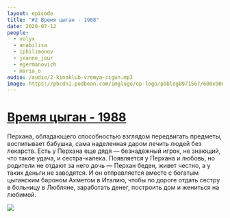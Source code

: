 ```yaml
---
layout: episode
title: "#2 Время цыган - 1988"
date: 2020-07-12
people:
  - volyx
  - anabilisa
  - iphilimonov
  - jeanne_jour
  - egermanovich
  - maria_o
audio: /audio/2-kinoklub-vremya-cigun.mp3
image: https://pbcdn1.podbean.com/imglogo/ep-logo/pbblog8971567/600x900.jpg
---
```


#  [Время цыган - 1988](https://www.kinopoisk.ru/film/63782/)

Перхана, обладающего способностью взглядом передвигать предметы, воспитывает бабушка, сама наделенная даром лечить людей без лекарств. Есть у Перхана еще дядя — безнадежный игрок, не знающий, что такое удача, и сестра-калека. Появляется у Перхана и любовь, но родители не отдают за него дочь — Перхан беден, живет честно, а у таких деньги не заводятся. И он отправляется вместе с богатым цыганским бароном Ахметом в Италию, чтобы по дороге отдать сестру в больницу в Любляне, заработать денег, построить дом и жениться на любимой.

![](https://pbcdn1.podbean.com/imglogo/ep-logo/pbblog8971567/600x900.jpg)


